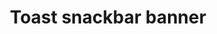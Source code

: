 ---
layout: entry
title:  "Toast snackbar banner"
categories: notifications

keyboard:
  tab: |
    Focus visibly moves in logical order to the toast
  space: |
    Any elements inside are activated on iOS and Android
  enter: |
    Any elements inside are activated on Android

mobile:
  swipe: |
    Focus moves within the toast
  doubletap: |
    Activates elements within the toast

screenreader:
  name:  |
    The element announces its purpose or title
  role:  |
    Identifies itself as a button in iOS and "double tap to activate" in Android
  group: |
    When closed, focus returns to a logical place in the page
  state: |
    Toast remains open until closed by user


---